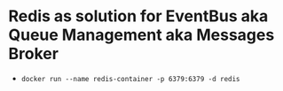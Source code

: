 Redis as solution for EventBus aka Queue Management aka Messages Broker
===

- `docker run --name redis-container -p 6379:6379 -d redis`
